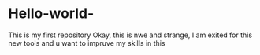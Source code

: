 # Hello-world-
This is my first repository 
Okay, this is nwe and strange, I am exited for this new tools and u want to impruve my skills in this 
